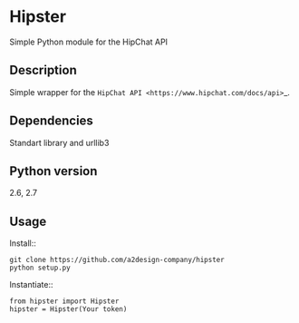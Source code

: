 Hipster
=======

Simple Python module for the HipChat API

Description
-----------

Simple wrapper for the `HipChat API <https://www.hipchat.com/docs/api>`_. 

Dependencies
------------
Standart library and urllib3

Python version
------------
 2.6, 2.7

Usage
-----

Install::

    git clone https://github.com/a2design-company/hipster
    python setup.py

Instantiate::

    from hipster import Hipster
    hipster = Hipster(Your token)





